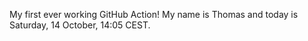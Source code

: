 My first ever working GitHub Action!
My name is Thomas and today is Saturday, 14 October, 14:05 CEST. 
